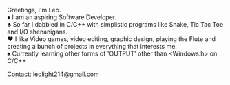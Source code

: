 Greetings, I'm Leo.<br/>
♦ I am an aspiring Software Developer. <br/>
♣ So far I dabbled in C/C++ with simplistic programs like Snake, Tic Tac Toe and I/O shenanigans. <br/>
♥ I like Video games, video editing, graphic design, playing the Flute and creating a bunch of projects in everything that interests me. <br/>
♠ Currently learning other forms of 'OUTPUT' other than <Windows.h> on C/C++ <br/>


Contact: leolight214@gmail.com
